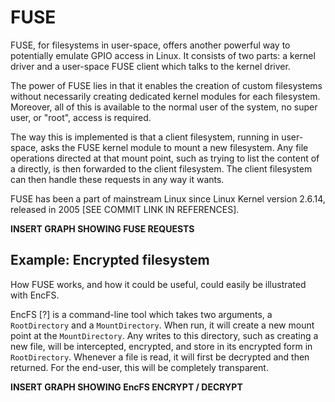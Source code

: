 # FUSE

FUSE, for filesystems in user-space, offers another powerful way to potentially emulate GPIO access in Linux. It consists of two parts: a kernel driver and a user-space FUSE client which talks to the kernel driver.

The power of FUSE lies in that it enables the creation of custom filesystems without necessarily creating dedicated kernel modules for each filesystem. Moreover, all of this is available to the normal user of the system, no super user, or "root", access is required.

The way this is implemented is that a client filesystem, running in user-space, asks the FUSE kernel module to mount a new filesystem. Any file operations directed at that mount point, such as trying to list the content of a directly, is then forwarded to the client filesystem. The client filesystem can then handle these requests in any way it wants.

FUSE has been a part of mainstream Linux since Linux Kernel version 2.6.14, released in 2005 [SEE COMMIT LINK IN REFERENCES].

**INSERT GRAPH SHOWING FUSE REQUESTS**

## Example: Encrypted filesystem
How FUSE works, and how it could be useful, could easily be illustrated with EncFS.

EncFS [?] is a command-line tool which takes two arguments, a `RootDirectory` and a `MountDirectory`. When run, it will create a new mount point at the `MountDirectory`. Any writes to this directory, such as creating a new file, will be intercepted, encrypted, and store in its encrypted form in `RootDirectory`. Whenever a file is read, it will first be decrypted and then returned. For the end-user, this will be completely transparent.

**INSERT GRAPH SHOWING EncFS ENCRYPT / DECRYPT**

